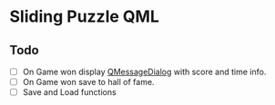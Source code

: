 # Sliding Puzzle QML

## Todo
- [ ] On Game won display [QMessageDialog](http://doc.qt.io/qt-5/qml-qtquick-dialogs-messagedialog.html) with score and time info.
- [ ] On Game won save to hall of fame.
- [ ] Save and Load functions
